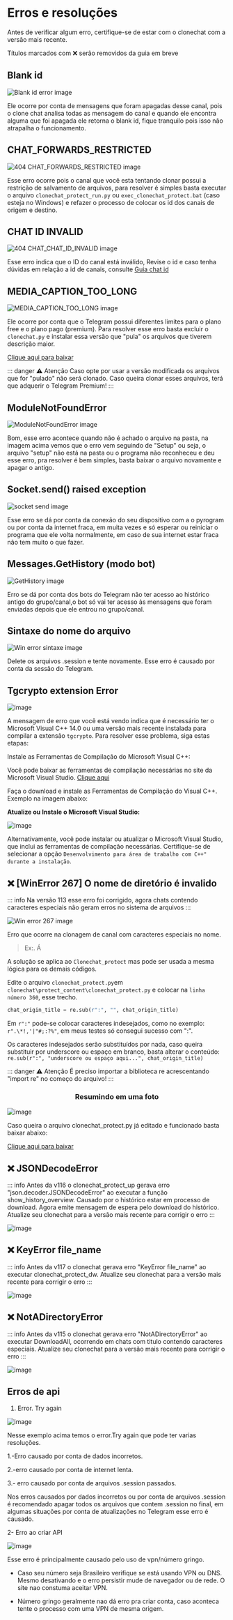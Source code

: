 # Erros e resoluções

Antes de verificar algum erro, certifique-se de estar com o clonechat com a versão mais recente.

Títulos marcados com :x: serão removidos da guia em breve

## Blank id

![Blank id error image](/blank_id_error.png)

Ele ocorre por conta de mensagens que foram apagadas desse canal, pois o clone chat analisa todas as mensagem do canal e quando ele encontra alguma que foi apagada ele retorna o blank id, fique tranquilo pois isso não atrapalha o funcionamento.

## CHAT_FORWARDS_RESTRICTED

![404 CHAT_FORWARDS_RESTRICTED image](/404_cfr.png)

Esse erro ocorre pois o canal que você esta tentando clonar possui a restrição de salvamento de arquivos, para resolver é simples basta executar o arquivo `clonechat_protect_run.py` ou `exec_clonechat_protect.bat` (caso esteja no Windows) e refazer o processo de colocar os id dos canais de origem e destino.

## CHAT ID INVALID

![404 CHAT_CHAT_ID_INVALID image](/chaid.jpg)

Esse erro indica que o ID do canal está inválido, Revise o id e caso tenha dúvidas em relação a id de canais, consulte [Guia chat id](/pages/perguntas_frequentes#como-pegar-o-chat-id-de-um-grupo-canal)


## MEDIA_CAPTION_TOO_LONG

![MEDIA_CAPTION_TOO_LONG image](/mctl_error.png)

Ele ocorre por conta que o Telegram possui diferentes limites para o plano free e o plano pago (premium). Para resolver esse erro basta excluir o `clonechat.py` e instalar essa versão que "pula" os arquivos que tiverem descrição maior.

[Clique aqui para baixar](https://github.com/wandrey7/guiaclonechat/blob/main/docs/public/clonechat.py)

::: danger ⚠ Atenção
Caso opte por usar a versão modificada os arquivos que for "pulado" não será clonado. Caso queira clonar esses arquivos, terá que adquerir o Telegram Premium!
:::

## ModuleNotFoundError

![ModuleNotFoundError image](/mnfe_error.png)

Bom, esse erro acontece quando não é achado o arquivo na pasta, na imagem acima vemos que o erro vem seguindo de "Setup" ou seja, o arquivo "setup" não está na pasta ou o programa não reconheceu e deu esse erro, pra resolver é bem simples, basta baixar o arquivo novamente e apagar o antigo.

## Socket.send() raised exception

![socket send image](/ssrw_error.png)

Esse erro se dá por conta da conexão do seu dispositivo com a o pyrogram ou por conta da internet fraca, em muita vezes e só esperar ou reiniciar o programa que ele volta normalmente, em caso de sua internet estar fraca não tem muito o que fazer.

## Messages.GetHistory (modo bot)

![GetHistory image](/gethistory_error.jpg)

Erro se dá por conta dos bots do Telegram não ter acesso ao histórico antigo do grupo/canal,o bot só vai ter acesso às mensagens que foram enviadas depois que ele entrou no grupo/canal.

## Sintaxe do nome do arquivo

![Win error sintaxe image](/sintaxe_error.png)

Delete os arquivos .session e tente novamente. Esse erro é causado por conta da sessão do Telegram.

## Tgcrypto extension Error

![image](/tgcrypto_error.jpg)

A mensagem de erro que você está vendo indica que é necessário ter o Microsoft Visual C++ 14.0 ou uma versão mais recente instalada para compilar a extensão `tgcrypto`. Para resolver esse problema, siga estas etapas:

Instale as Ferramentas de Compilação do Microsoft Visual C++:

Você pode baixar as ferramentas de compilação necessárias no site da Microsoft Visual Studio. [Clique aqui](https://visualstudio.microsoft.com/visual-cpp-build-tools/)

Faça o download e instale as Ferramentas de Compilação do Visual C++. Exemplo na imagem abaixo:

**Atualize ou Instale o Microsoft Visual Studio:**

![image](/vstgcrypto_error.jpg)

Alternativamente, você pode instalar ou atualizar o Microsoft Visual Studio, que inclui as ferramentas de compilação necessárias. Certifique-se de selecionar a opção `Desenvolvimento para área de trabalho com C++" durante a instalação`.

## :x: [WinError 267] O nome de diretório é invalido

::: info
Na versão 113 esse erro foi corrigido, agora chats contendo caracteres especiais não geram erros no sistema de arquivos
:::

![Win error 267 image](/win_error.png)

Erro que ocorre na clonagem de canal com caracteres especiais no nome.

> Ex:. Á

A solução se aplica ao `Clonechat_protect` mas pode ser usada a mesma lógica para os demais códigos.

Edite o arquivo `clonechat_protect.py`em `clonechat\protect_content\clonechat_protect.py` e colocar na `linha número 360`, esse trecho.

```python
chat_origin_title = re.sub(r":", "", chat_origin_title)
```

Em `r":"` pode-se colocar caracteres indesejados, como no exemplo: `r".\*!,'|"#;:?%"`, em meus testes só consegui sucesso com ":".

Os caracteres indesejados serão substituídos por nada, caso queira substituir por underscore ou espaço em branco, basta alterar o conteúdo: `re.sub(r":", "underscore ou espaço aqui...", chat_origin_title)`

::: danger ⚠ Atenção
É preciso importar a biblioteca re acrescentando "import re" no começo do arquivo!
:::

<h3 align="center">Resumindo em uma foto</h3>

![image](/err_img_267w.png)

Caso queira o arquivo clonechat_protect.py já editado e funcionado basta baixar abaixo:

[Clique aqui para baixar](https://github.com/wandrey7/guiaclonechat/blob/main/docs/public/clonechat_protect.py)

## :x: JSONDecodeError

::: info
Antes da v116 o clonechat_protect_up gerava erro "json.decoder.JSONDecodeError" ao executar a função show_history_overview. Causado por o histórico estar em processo de download. Agora emite mensagem de espera pelo download do histórico. Atualize seu clonechat para a versão mais recente para corrigir o erro
:::

![image](/json_decode_error.jpg)

## :x: KeyError file_name

::: info
Antes da v117 o clonechat gerava erro "KeyError file_name" ao executar clonechat_protect_dw. Atualize seu clonechat para a versão mais recente para corrigir o erro
:::

![image](/key_erro_file_name.jpg)


## :x: NotADirectoryError

::: info
Antes da v115 o clonechat gerava erro "NotADirectoryError" ao executar DownloadAll, ocorrendo em chats com titulo contendo caracteres especiais. Atualize seu clonechat para a versão mais recente para corrigir o erro
:::

![image](/NotADirectoryError.jpg)


## Erros de api

1. Error. Try again

![image](/error_api_try.png)

Nesse exemplo acima temos o error.Try again que pode ter varias resoluções.

1.-Erro causado por conta de dados incorretos.

2.-erro causado por conta de internet lenta.

3.- erro causado por conta de arquivos .session passados.

Nos erros causados por dados incorretos ou por conta de arquivos .session é recomendado apagar todos os arquivos que contem .session no final, em algumas situações por conta de atualizações no Telegram esse erro é causado.

2- Erro ao criar API

![image](/error_web_api.png)

Esse erro é principalmente causado pelo uso de vpn/número gringo.

- Caso seu número seja Brasileiro verifique se está usando VPN ou DNS. Mesmo desativando e o erro persistir mude de navegador ou de rede. O site nao constuma aceitar VPN.

- Número gringo geralmente nao dá erro pra criar conta, caso aconteca tente o processo com uma VPN de mesma origem.
